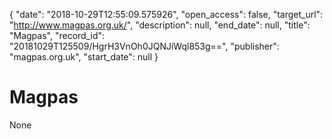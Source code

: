 {
  "date": "2018-10-29T12:55:09.575926", 
  "open_access": false, 
  "target_url": "http://www.magpas.org.uk/", 
  "description": null, 
  "end_date": null, 
  "title": "Magpas", 
  "record_id": "20181029T125509/HgrH3VnOh0JQNJiWql853g==", 
  "publisher": "magpas.org.uk", 
  "start_date": null
}

# Magpas

None